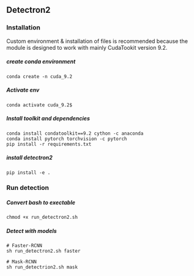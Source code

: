 
Detectron2
--

### Installation

Custom environment & installation of files is recommended because the module is designed to work with mainly CudaTookit version 9.2.

   ##### create conda environment
    conda create -n cuda_9.2
    
   ##### Activate env
    conda activate cuda_9.2$
    
   ##### Install toolkit and dependencies
    conda install condatoolkit==9.2 cython -c anaconda
    conda install pytorch torchvision -c pytorch
    pip install -r requirements.txt
    
   ##### install detectron2
    pip install -e .

### Run detection

  ##### Convert bash to exectable
    chmod +x run_detectron2.sh
    
 ##### Detect with models
    # Faster-RCNN
    sh run_detectron2.sh faster
    
    # Mask-RCNN
    sh run_detectrion2.sh mask
    